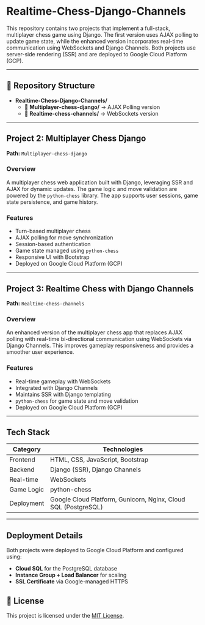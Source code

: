 # Realtime-Chess-Django-Channels

This repository contains two projects that implement a full-stack, multiplayer chess game using Django. The first version uses AJAX polling to update game state, while the enhanced version incorporates real-time communication using WebSockets and Django Channels. Both projects use server-side rendering (SSR) and are deployed to Google Cloud Platform (GCP).

---

## 📁 Repository Structure

- **Realtime-Chess-Django-Channels/**
  - 📂 **Multiplayer-chess-django/** → AJAX Polling version  
  - 📂 **Realtime-chess-channels/** → WebSockets version


---

## Project 2: Multiplayer Chess Django

**Path:** `Multiplayer-chess-django`

### Overview
A multiplayer chess web application built with Django, leveraging SSR and AJAX for dynamic updates. The game logic and move validation are powered by the `python-chess` library. The app supports user sessions, game state persistence, and game history.

### Features
- Turn-based multiplayer chess
- AJAX polling for move synchronization
- Session-based authentication
- Game state managed using `python-chess`
- Responsive UI with Bootstrap
- Deployed on Google Cloud Platform (GCP)

---

## Project 3: Realtime Chess with Django Channels

**Path:** `Realtime-chess-channels`

### Overview
An enhanced version of the multiplayer chess app that replaces AJAX polling with real-time bi-directional communication using WebSockets via Django Channels. This improves gameplay responsiveness and provides a smoother user experience.

### Features
- Real-time gameplay with WebSockets
- Integrated with Django Channels
- Maintains SSR with Django templating
- `python-chess` for game state and move validation
- Deployed on Google Cloud Platform (GCP)

---

## Tech Stack

| Category    | Technologies |
|-------------|--------------|
| Frontend    | HTML, CSS, JavaScript, Bootstrap |
| Backend     | Django (SSR), Django Channels |
| Real-time   | WebSockets |
| Game Logic  | python-chess |
| Deployment  | Google Cloud Platform, Gunicorn, Nginx, Cloud SQL (PostgreSQL) |

---

## Deployment Details

Both projects were deployed to Google Cloud Platform and configured using:
- **Cloud SQL** for the PostgreSQL database
- **Instance Group + Load Balancer** for scaling
- **SSL Certificate** via Google-managed HTTPS

## 📄 License

This project is licensed under the [MIT License](LICENSE).
